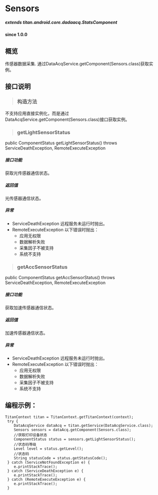 # Sensors				

##### extends titan.android.core.dadaacq.StatsComponent #####

#### since 1.0.0 ####

## 概览

传感器数据采集. 通过DataAcqService.getComponent(Sensors.class)获取实例。

## 接口说明

> ### 构造方法

不支持应用直接实例化，而是通过DataAcqService.getComponent(Sensors.class)接口获取实例。

> ### getLightSensorStatus

public ComponentStatus getLightSensorStatus() throws ServiceDeathException, RemoteExecuteException 

##### 接口功能

获取光传感器通信状态。
	
##### 返回值

光传感器通信状态。

##### 异常
* ServiceDeathException 远程服务未运行时抛出。
* RemoteExecuteException 以下错误时抛出：
	* 应用无权限
	* 数据解析失败
	* 采集因子不被支持
	* 系统不支持

> ### getAccSensorStatus

public ComponentStatus getAccSensorStatus() throws ServiceDeathException, RemoteExecuteException 

##### 接口功能

获取加速传感器通信状态。
	
##### 返回值

加速传感器通信状态。

##### 异常
* ServiceDeathException 远程服务未运行时抛出。
* RemoteExecuteException 以下错误时抛出：
	* 应用无权限
	* 数据解析失败
	* 采集因子不被支持
	* 系统不支持


## 编程示例：

```
TitanContext titan = TitanContext.getTitanContext(context);
 try {
 	DataAcqService dataAcq = titan.getService(DataAcqService.class);
 	Sensors sensors = dataAcq.getComponent(Sensors.class);
	//获取打印设备状态
    ComponentStatus status = sensors.getLightSensorStatus();
    //状态码等级
    Level level = status.getLevel();
    //状态码
    String statusCode = status.getStatusCode();
 } catch (ServiceNotFoundException e) {
 	e.printStackTrace();
 } catch (ServiceDeathException e) {
 	e.printStackTrace();
 } catch (RemoteExecuteException e) {
 	e.printStackTrace();
 }
```